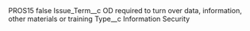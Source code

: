 <?xml version="1.0" encoding="UTF-8"?>
<CustomMetadata xmlns="http://soap.sforce.com/2006/04/metadata" xmlns:xsi="http://www.w3.org/2001/XMLSchema-instance" xmlns:xsd="http://www.w3.org/2001/XMLSchema">
    <label>PROS15</label>
    <protected>false</protected>
    <values>
        <field>Issue_Term__c</field>
        <value xsi:type="xsd:string">OD required to turn over data, information, other materials or training</value>
    </values>
    <values>
        <field>Type__c</field>
        <value xsi:type="xsd:string">Information Security</value>
    </values>
</CustomMetadata>
